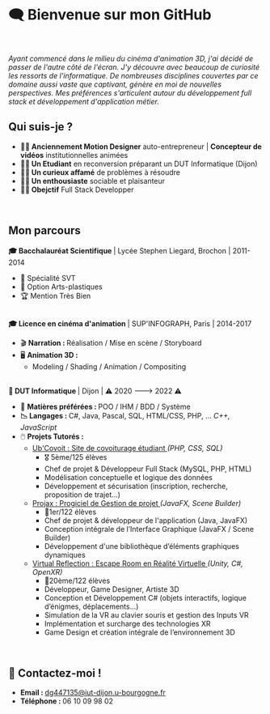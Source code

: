 <h1>🗨️ Bienvenue sur mon GitHub</h1></br>


<p align="left">
<i>Ayant commencé dans le milieu du cinéma d'animation 3D, j'ai décidé de passer de l'autre côté de l'écran. J'y découvre avec beaucoup de curiosité les ressorts de l'informatique. De nombreuses disciplines couvertes par ce domaine aussi vaste que captivant, génère en moi de nouvelles perspectives. Mes préférences s'articulent autour du développement full stack et développement d'application métier.
</i>
</p>

<h2>Qui suis-je ?</h2>
<ul>
    <li><b> 🧑‍🎨 Anciennement Motion Designer</b> auto-entrepreneur  | <b>Concepteur de vidéos</b> institutionnelles animées</li>
    <li><b> 🧑‍🎓 Un Etudiant</b> en reconversion préparant un DUT Informatique (Dijon)</li>
    <li> <b>🧑‍🔬 Un curieux affamé</b> de problèmes à résoudre</li>
    <li> <b>🧑‍🚀 Un enthousiaste</b> sociable et plaisanteur</li>
    <li> <b>🧑🎯 Obejctif</b> Full Stack Developper</li>
</ul>

</br>

<h2>Mon parcours</h2>
<b> 🎓 Bacchalauréat Scientifique </b> | Lycée Stephen Liegard, Brochon | 2011-2014
    <ul>
      <li> 🌱 Spécialité SVT</li>
      <li> 🎨 Option Arts-plastiques</li>
      <li> 🏆 Mention Très Bien</li>
    </ul>
</br>
<b> 🎓 Licence en cinéma d'animation </b> | SUP'INFOGRAPH, Paris | 2014-2017
    <ul>
        <li> 🎬 <b> Narration : </b> Réalisation / Mise en scène / Storyboard </li>
        <li> 🖥️ <b>Animation 3D : </b>  
          <ul>
            <li>Modeling / Shading / Animation / Compositing</li>
          </ul>
        </li>    
    </ul>
</br>
<b> 🔄 DUT Informatique </b> | Dijon | ⚠️ 2020 ---> 2022 ⚠️
<ul>
    <li> 🖤 <b> Matières préférées : </b> POO / IHM / BDD / Système </li>
    <li> <b> 📉 Langages : </b> C#, Java, Pascal, SQL, HTML/CSS, PHP,  ...  <i> C++, JavaScript </i>
    <li> 🖱️ <b> Projets Tutorés : </b>  
      <ul>
          <li><a href="https://github.com/davidgolay/Ub-Covoit"> Ub'Covoit :  Site de covoiturage étudiant </a><i>(PHP, CSS, SQL)</i>
             <ul>
                  <li> 🎖️ 5ème/125 élèves </li>
                  <li> Chef de projet & Développeur Full Stack (MySQL, PHP, HTML) </li>
                 <li> Modélisation conceptuelle et logique des données </li>
                 <li> Développement et sécurisation (inscription, recherche, proposition de trajet…) </li>
             </ul>    
          </li>
          <li><a href="https://github.com/dept-info-iut-dijon/2020-2021_PTS2_A1-1">Projax :  Progiciel de Gestion de projet </a><i>(JavaFX, Scene Builder)</i> 
              <ul>
                <li> 🥇1er/122 élèves </li>
                 <li> Chef de projet & développeur de l'application (Java, JavaFX) </li>
                 <li> Conception intégrale de l’Interface Graphique (JavaFX / Scene Builder) </li>
                 <li> Développement d'une bibliothèque d’éléments graphiques dynamiques </li>
              </ul>
          </li>
          <li><a href="https://github.com/Virtual-Relection">Virtual Reflection : Escape Room en Réalité Virtuelle </a><i>(Unity, C#, OpenXR)</i> 
              <ul>
                <li> 🥇20ème/122 élèves </li>
                 <li> Développeur, Game Designer, Artiste 3D </li>
                 <li>  Conception et Développement C# (objets interactifs, logique d’énigmes, déplacements…) </li>
                 <li> Simulation de la VR au clavier souris et gestion des Inputs VR </li>
                  <li> Implémentation et surcharge des technologies XR </li>
                  <li> Game Design et création intégrale de l’environnement 3D </li>
              </ul>
          </li> 
      </ul>
</ul>


</br>

<h2> 📱 Contactez-moi !</h2>
<ul>
    <li><b>Email : </b> <a href = "dg447135@iut-dijon.u-bourgogne.fr">dg447135@iut-dijon.u-bourgogne.fr</a></li>
    <li><b>Téléphone : </b> 06 10 09 98 02 </li>
</ul>





